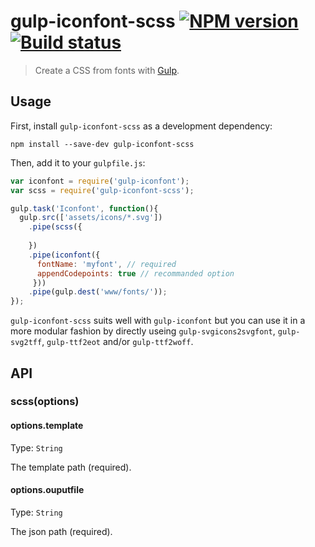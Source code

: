 # gulp-iconfont-scss [![NPM version](https://badge.fury.io/js/gulp-iconfont.png)](https://npmjs.org/package/gulp-iconfont-scss) [![Build status](https://api.travis-ci.org/backflip/gulp-iconfont-scss.png)](https://travis-ci.org/backflip/gulp-iconfont-scss)
> Create a CSS from fonts with [Gulp](http://gulpjs.com/).

## Usage

First, install `gulp-iconfont-scss` as a development dependency:

```shell
npm install --save-dev gulp-iconfont-scss
```

Then, add it to your `gulpfile.js`:

```javascript
var iconfont = require('gulp-iconfont');
var scss = require('gulp-iconfont-scss');

gulp.task('Iconfont', function(){
  gulp.src(['assets/icons/*.svg'])
    .pipe(scss({
      
    })
    .pipe(iconfont({
      fontName: 'myfont', // required
      appendCodepoints: true // recommanded option
     }))
    .pipe(gulp.dest('www/fonts/'));
});
```

`gulp-iconfont-scss` suits well with `gulp-iconfont` but you can use it in a
 more modular fashion by directly useing `gulp-svgicons2svgfont`,
 `gulp-svg2tff`, `gulp-ttf2eot` and/or `gulp-ttf2woff`.

## API

### scss(options)

#### options.template
Type: `String`

The template path (required).

#### options.ouputfile
Type: `String`

The json path (required).


